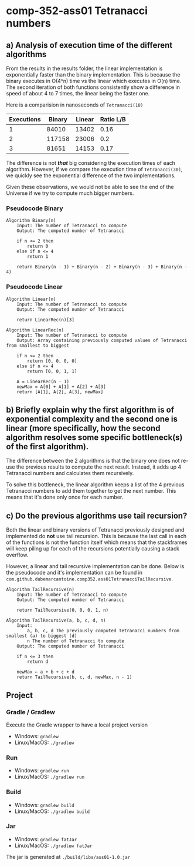 # comp-352-ass01 Tetranacci numbers
## a) Analysis of execution time of the different algorithms
From the results in the results folder, the linear implementation is exponentially 
faster than the binary implementation. This is because the binary executes in O(4^n) time vs 
the linear which executes in O(n) time. The second iteration of both functions consistently show a difference in speed
of about 4 to 7 times, the linear being the faster one.

Here is a comparision in nanoseconds of `Tetranacci(10)`

| Executions | Binary | Linear | Ratio L/B |
|------------|--------|--------|-----------|
| 1          | 84010  | 13402  | 0.16      |
| 2          | 117158 | 23006  | 0.2       |
| 3          | 81651  | 14153  | 0.17      |

The difference is not ***that*** big considering the execution times of each algorithm.
However, if we compare the execution time of `Tetranacci(30)`, we quickly see the exponential difference of the 
two implementations.

Given these observations, we would not be able to see the end of the Universe if we try to compute much bigger numbers.

### Pseudocode Binary
```pseudo
Algorithm Binary(n)
    Input: The number of Tetranacci to compute
    Output: The computed number of Tetranacci
    
    if n <= 2 then
        return 0
    else if n <= 4
        return 1
    
    return Binary(n - 1) + Binary(n - 2) + Binary(n - 3) + Binary(n - 4)
```
### Pseudocode Linear
```pseudo
Algorithm Linear(n)
    Input: The number of Tetranacci to compute
    Output: The computed number of Tetranacci
    
    return LinearRec(n)[3]

Algorithm LinearRec(n)
    Input: The number of Tetranacci to compute
    Output: Array containing previously computed values of Tetranacci from smallest to biggest
    
    if n <= 2 then
        return [0, 0, 0, 0]
    else if n <= 4
        return [0, 0, 1, 1]
    
    A = LinearRec(n - 1)
    newMax = A[0] + A[1] + A[2] + A[3]
    return [A[1], A[2], A[3], newMax]
```

## b) Briefly explain why the first algorithm is of exponential complexity and the second one is linear (more specifically, how the second algorithm resolves some specific bottleneck(s) of the first algorithm).
The difference between the 2 algorithms is that the binary one does not re-use the previous results to compute the next
result. Instead, it adds up 4 Tetranacci numbers and calculates them recursively.

To solve this bottleneck, the linear algorithm keeps a list of the 4 previous Tetranacci numbers to add them
together to get the next number. This means that it's done only once for each number.

## c) Do the previous algorithms use tail recursion?
Both the linear and binary versions of Tetranacci previously designed and implemented do **not** use tail recursion.
This is because the last call in each of the functions is not the function itself which means that the
stackframes will keep piling up for each of the recursions potentially causing a stack overflow.

However, a linear and tail recursive implementation can be done. Below is the pseudocode and it's implementation
can be found in `com.github.dubemarcantoine.comp352.ass01TetranacciTailRecursive`.

```pseudo
Algorithm TailRecursive(n)
    Input: The number of Tetranacci to compute
    Output: The computed number of Tetranacci
    
    return TailRecursive(0, 0, 0, 1, n)
    
Algorithm TailRecursive(a, b, c, d, n)
    Input:
        a, b, c, d The previously computed Tetranacci numbers from smallest (a) to biggest (d)
        n The number of Tetranacci to compute
    Output: The computed number of Tetranacci
    
    if n <= 3 then
        return d
    
    newMax ← a + b + c + d
    return TailRecursive(b, c, d, newMax, n - 1)
```

## Project
### Gradle / Gradlew
Execute the Gradle wrapper to have a local project version
- Windows: `gradlew`
- Linux/MacOS: `./gradlew`

### Run
- Windows: `gradlew run`
- Linux/MacOS: `./gradlew run`

### Build
- Windows: `gradlew build`
- Linux/MacOS: `./gradlew build`

### Jar
- Windows: `gradlew fatJar`
- Linux/MacOS: `./gradlew fatJar`

The jar is generated at `./build/libs/ass01-1.0.jar`
